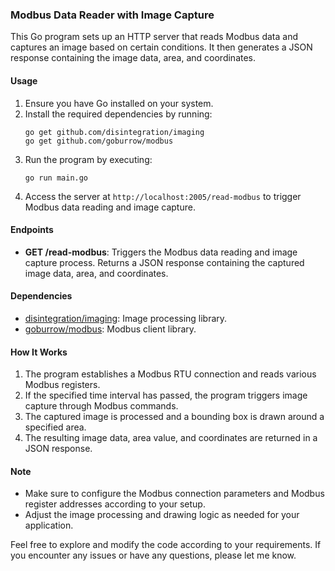 ### Modbus Data Reader with Image Capture

This Go program sets up an HTTP server that reads Modbus data and captures an image based on certain conditions. It then
generates a JSON response containing the image data, area, and coordinates.

#### Usage

1. Ensure you have Go installed on your system.
2. Install the required dependencies by running:
   ```
   go get github.com/disintegration/imaging
   go get github.com/goburrow/modbus
   ```
3. Run the program by executing:
   ```
   go run main.go
   ```
4. Access the server at `http://localhost:2005/read-modbus` to trigger Modbus data reading and image capture.

#### Endpoints

- **GET /read-modbus**: Triggers the Modbus data reading and image capture process. Returns a JSON response containing
  the captured image data, area, and coordinates.

#### Dependencies

- [disintegration/imaging](https://github.com/disintegration/imaging): Image processing library.
- [goburrow/modbus](https://github.com/goburrow/modbus): Modbus client library.

#### How It Works

1. The program establishes a Modbus RTU connection and reads various Modbus registers.
2. If the specified time interval has passed, the program triggers image capture through Modbus commands.
3. The captured image is processed and a bounding box is drawn around a specified area.
4. The resulting image data, area value, and coordinates are returned in a JSON response.

#### Note

- Make sure to configure the Modbus connection parameters and Modbus register addresses according to your setup.
- Adjust the image processing and drawing logic as needed for your application.

Feel free to explore and modify the code according to your requirements. If you encounter any issues or have any
questions, please let me know.